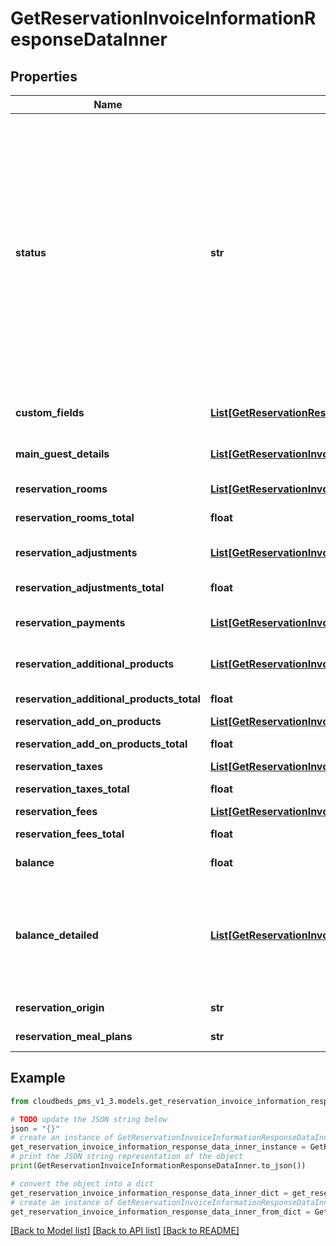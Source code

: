 # GetReservationInvoiceInformationResponseDataInner


## Properties

Name | Type | Description | Notes
------------ | ------------- | ------------- | -------------
**status** | **str** | Reservation status&lt;br /&gt; &#39;not_confirmed&#39; - Reservation is pending confirmation&lt;br /&gt; &#39;confirmed&#39; - Reservation is confirmed&lt;br /&gt; &#39;canceled&#39; - Reservation is canceled&lt;br /&gt; &#39;checked_in&#39; - Guest is in hotel&lt;br /&gt; &#39;checked_out&#39; - Guest already left hotel&lt;br /&gt; &#39;no_show&#39; - Guest didn&#39;t showed up on check-in date | [optional] 
**custom_fields** | [**List[GetReservationResponseDataGuestListValueCustomFieldsInner]**](GetReservationResponseDataGuestListValueCustomFieldsInner.md) | Custom Fields related to the reservation | [optional] 
**main_guest_details** | [**List[GetReservationInvoiceInformationResponseDataInnerMainGuestDetailsInner]**](GetReservationInvoiceInformationResponseDataInnerMainGuestDetailsInner.md) | Details for the main guest of the reservation | [optional] 
**reservation_rooms** | [**List[GetReservationInvoiceInformationResponseDataInnerReservationRoomsInner]**](GetReservationInvoiceInformationResponseDataInnerReservationRoomsInner.md) | Booked rooms information | [optional] 
**reservation_rooms_total** | **float** | Total rates for all rooms | [optional] 
**reservation_adjustments** | [**List[GetReservationInvoiceInformationResponseDataInnerReservationAdjustmentsInner]**](GetReservationInvoiceInformationResponseDataInnerReservationAdjustmentsInner.md) | Adjustments applied to the reservation | [optional] 
**reservation_adjustments_total** | **float** | Total sum of adjustments | [optional] 
**reservation_payments** | [**List[GetReservationInvoiceInformationResponseDataInnerReservationPaymentsInner]**](GetReservationInvoiceInformationResponseDataInnerReservationPaymentsInner.md) | Payments made for this reservation | [optional] 
**reservation_additional_products** | [**List[GetReservationInvoiceInformationResponseDataInnerReservationAdditionalProductsInner]**](GetReservationInvoiceInformationResponseDataInnerReservationAdditionalProductsInner.md) | Additional items (products or services) | [optional] 
**reservation_additional_products_total** | **float** | Total sum for additional items | [optional] 
**reservation_add_on_products** | [**List[GetReservationInvoiceInformationResponseDataInnerReservationAddOnProductsInner]**](GetReservationInvoiceInformationResponseDataInnerReservationAddOnProductsInner.md) | Addons | [optional] 
**reservation_add_on_products_total** | **float** | Total sum for addons | [optional] 
**reservation_taxes** | [**List[GetReservationInvoiceInformationResponseDataInnerReservationTaxesInner]**](GetReservationInvoiceInformationResponseDataInnerReservationTaxesInner.md) | Taxes | [optional] 
**reservation_taxes_total** | **float** | Total sum for taxes | [optional] 
**reservation_fees** | [**List[GetReservationInvoiceInformationResponseDataInnerReservationTaxesInner]**](GetReservationInvoiceInformationResponseDataInnerReservationTaxesInner.md) | Fees | [optional] 
**reservation_fees_total** | **float** | Total sum for fees | [optional] 
**balance** | **float** | Balance currently owed | [optional] 
**balance_detailed** | [**List[GetReservationInvoiceInformationResponseDataInnerBalanceDetailedInner]**](GetReservationInvoiceInformationResponseDataInnerBalanceDetailedInner.md) | Reservation balance detailed with the information available on PC app, describing the financial items calculated | [optional] 
**reservation_origin** | **str** | Reservation Origin | [optional] 
**reservation_meal_plans** | **str** | Reservation Meal Plans | [optional] 

## Example

```python
from cloudbeds_pms_v1_3.models.get_reservation_invoice_information_response_data_inner import GetReservationInvoiceInformationResponseDataInner

# TODO update the JSON string below
json = "{}"
# create an instance of GetReservationInvoiceInformationResponseDataInner from a JSON string
get_reservation_invoice_information_response_data_inner_instance = GetReservationInvoiceInformationResponseDataInner.from_json(json)
# print the JSON string representation of the object
print(GetReservationInvoiceInformationResponseDataInner.to_json())

# convert the object into a dict
get_reservation_invoice_information_response_data_inner_dict = get_reservation_invoice_information_response_data_inner_instance.to_dict()
# create an instance of GetReservationInvoiceInformationResponseDataInner from a dict
get_reservation_invoice_information_response_data_inner_from_dict = GetReservationInvoiceInformationResponseDataInner.from_dict(get_reservation_invoice_information_response_data_inner_dict)
```
[[Back to Model list]](../README.md#documentation-for-models) [[Back to API list]](../README.md#documentation-for-api-endpoints) [[Back to README]](../README.md)


